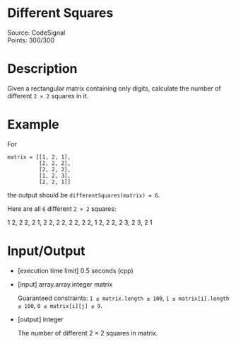 # Different Squares
Source: CodeSignal <br>
Points: 300/300

# Description

Given a rectangular matrix containing only digits, calculate the number of different `2 × 2` squares in it.

# Example

For
```
matrix = [[1, 2, 1],
          [2, 2, 2],
          [2, 2, 2],
          [1, 2, 3],
          [2, 2, 1]]
```
the output should be
`differentSquares(matrix) = 6`.

Here are all `6` different `2 × 2` squares:

1 2, 2 2, 2 1, 2 2, 2 2, 2 2, 2 2, 1 2, 2 2, 2 3, 2 3, 2 1

# Input/Output

* [execution time limit] 0.5 seconds (cpp)

* [input] array.array.integer matrix

  Guaranteed constraints:
  `1 ≤ matrix.length ≤ 100`,
  `1 ≤ matrix[i].length ≤ 100`,
  `0 ≤ matrix[i][j] ≤ 9`.

* [output] integer

  The number of different 2 × 2 squares in matrix.
